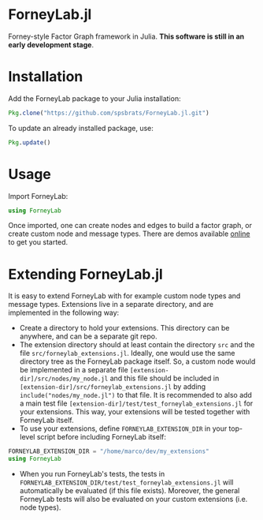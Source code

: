 ForneyLab.jl
============

Forney-style Factor Graph framework in Julia.
**This software is still in an early development stage**.

Installation
============

Add the ForneyLab package to your Julia installation:
```jl
Pkg.clone("https://github.com/spsbrats/ForneyLab.jl.git")
```
To update an already installed package, use:
```jl
Pkg.update()
```
Usage
=====
Import ForneyLab:
```jl
using ForneyLab
```
Once imported, one can create nodes and edges to build a factor graph, or create custom node and message types. There are demos available [online](http://192.71.151.86/ForneyLab.jl-demos/) to get you started.

Extending ForneyLab.jl
======================

It is easy to extend ForneyLab with for example custom node types and message types.
Extensions live in a separate directory, and are implemented in the following way:

- Create a directory to hold your extensions. This directory can be anywhere, and can be a separate git repo.
- The extension directory should at least contain the directory `src` and the file `src/forneylab_extensions.jl`. Ideally, one would use the same directory tree as the ForneyLab package itself. So, a custom node would be implemented in a separate file `[extension-dir]/src/nodes/my_node.jl` and this file should be included in `[extension-dir]/src/forneylab_extensions.jl` by adding `include("nodes/my_node.jl")` to that file. It is recommended to also add a main test file `[extension-dir]/test/test_forneylab_extensions.jl` for your extensions. This way, your extensions will be tested together with ForneyLab itself.
- To use your extensions, define `FORNEYLAB_EXTENSION_DIR` in your top-level script before including ForneyLab itself:

```jl
FORNEYLAB_EXTENSION_DIR = "/home/marco/dev/my_extensions"
using ForneyLab
```
- When you run ForneyLab's tests, the tests in `FORNEYLAB_EXTENSION_DIR/test/test_forneylab_extensions.jl` will automatically be evaluated (if this file exists). Moreover, the general ForneyLab tests will also be evaluated on your custom extensions (i.e. node types).